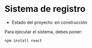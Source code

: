 <h1> Sistema de registro</h1>

  - Estado del proyecto: en construcción

Para ejecutar el sistema, debes poner:

```npm install react```

